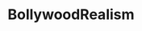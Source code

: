 ---
title: BollywoodRealism
crosslinks:
- india
- gifsthatendtoosoon
- WhitePeopleReddit
- FlashTV
- shittylpt
- DesiPeopleTwitter
- Cricket
- DeathBy1000Cuts
- NotTimAndEric
- educationalgifs
- africancinema
- noisygifs
- SFWporn
- MovieDetails
- gatekeeping
- Philippines
- itsaunixsystem
- CricketShitpost
- FullMovieGifs
---
